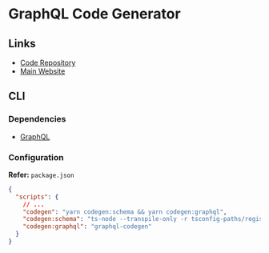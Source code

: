 # GraphQL Code Generator

<!--
@graphql-codegen/typescript
@graphql-codegen/typescript-operations
-->

## Links

- [Code Repository](https://github.com/dotansimha/graphql-code-generator)
- [Main Website](https://graphql-code-generator.com/)

## CLI

### Dependencies

- [GraphQL](/graphql/README.md)

### Configuration

<!--
graphql.config.js
-->

<!--
```sh
cat << EOF > ./codegen.yml
overwrite: true
errorsOnly: true
schema: src/graphql/schema.graphql
documents: 'src/**/!(*.d).{ts,tsx}'
hooks:
  afterOneFileWrite:
  - eslint --fix
  - prettier --write
generates:
  src/graphql/types.generated.ts:
    config:
      scalars:
        DateTime: string
    plugins:
    - typescript
    - typescript-operations
EOF
```
-->

**Refer:** `package.json`

```json
{
  "scripts": {
    // ...
    "codegen": "yarn codegen:schema && yarn codegen:graphql",
    "codegen:schema": "ts-node --transpile-only -r tsconfig-paths/register src/graphql/index.ts",
    "codegen:graphql": "graphql-codegen"
  }
}
```
